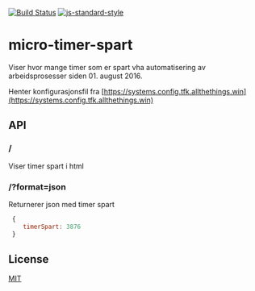 [![Build Status](https://travis-ci.org/telemark/micro-timer-spart.svg?branch=master)](https://travis-ci.org/telemark/micro-timer-spart)
[![js-standard-style](https://img.shields.io/badge/code%20style-standard-brightgreen.svg?style=flat)](https://github.com/feross/standard)
# micro-timer-spart
Viser hvor mange timer som er spart vha automatisering av arbeidsprosesser siden 01. august 2016.

Henter konfigurasjonsfil fra [https://systems.config.tfk.allthethings.win](https://systems.config.tfk.allthethings.win)

## API

### **/**

Viser timer spart i html

### **/?format=json**

Returnerer json med timer spart

```JavaScript
 {
    timerSpart: 3876
 }
```

## License
[MIT](LICENSE)

